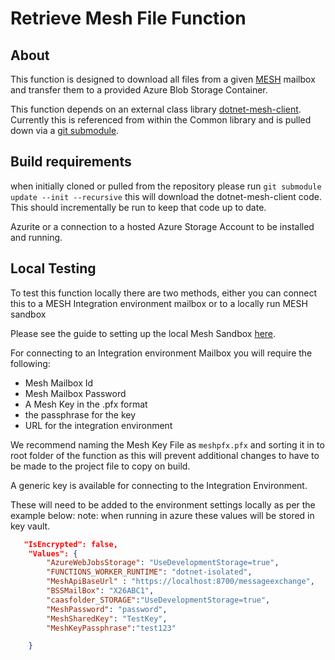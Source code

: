 # Retrieve Mesh File Function

## About

This function is designed to download all files from a given [MESH](https://digital.nhs.uk/services/message-exchange-for-social-care-and-health-mesh) mailbox and transfer them to a provided Azure Blob Storage Container.

This function depends on an external class library [dotnet-mesh-client](https://github.com/NHSDigital/dotnet-mesh-client). Currently this is referenced from within the Common library and is pulled down via a [git submodule](https://git-scm.com/book/en/v2/Git-Tools-Submodules).

## Build requirements

when initially cloned or pulled from the repository please run `git submodule update --init --recursive` this will download the dotnet-mesh-client code.
This should incrementally be run to keep that code up to date.

Azurite or a connection to a hosted Azure Storage Account to be installed and running.

## Local Testing

To test this function locally there are two methods, either you can connect this to a MESH Integration environment mailbox or to a locally run MESH sandbox

Please see the guide to setting up the local Mesh Sandbox [here](https://nhsd-confluence.digital.nhs.uk/display/DTS/Setting+up+local+Mesh-Sandbox+Environment).

For connecting to an Integration environment Mailbox you will require the following:

- Mesh Mailbox Id
- Mesh Mailbox Password
- A Mesh Key in the .pfx format
- the passphrase for the key
- URL for the integration environment

We recommend naming the Mesh Key File as `meshpfx.pfx` and sorting it in to root folder of the function as this will prevent additional changes to have to be made to the project file to copy on build.

A generic key is available for connecting to the Integration Environment.

These will need to be added to the environment settings locally as per the example below:
note: when running in azure these values will be stored in key vault.

```json
   "IsEncrypted": false,
    "Values": {
        "AzureWebJobsStorage": "UseDevelopmentStorage=true",
        "FUNCTIONS_WORKER_RUNTIME": "dotnet-isolated",
        "MeshApiBaseUrl" : "https://localhost:8700/messageexchange",
        "BSSMailBox": "X26ABC1",
        "caasfolder_STORAGE":"UseDevelopmentStorage=true",
        "MeshPassword": "password",
        "MeshSharedKey": "TestKey",
        "MeshKeyPassphrase":"test123"

    }
```
